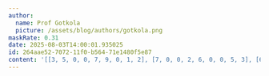 ```yaml
---
author:
  name: Prof Gotkola
  picture: /assets/blog/authors/gotkola.png
maskRate: 0.31
date: 2025-08-03T14:00:01.935025
id: 264aae52-7072-11f0-b564-71e1480f5e87
content: '[[3, 5, 0, 0, 7, 9, 0, 1, 2], [7, 0, 0, 2, 6, 0, 0, 5, 3], [6, 2, 9, 0, 3, 0, 8, 4, 0], [0, 9, 5, 0, 0, 1, 0, 8, 6], [1, 0, 3, 5, 2, 6, 4, 7, 9], [4, 7, 6, 9, 8, 3, 0, 0, 1], [9, 6, 0, 0, 5, 2, 7, 3, 4], [8, 0, 7, 6, 1, 4, 2, 0, 5], [0, 4, 0, 3, 0, 7, 1, 0, 8]]'
---
```

